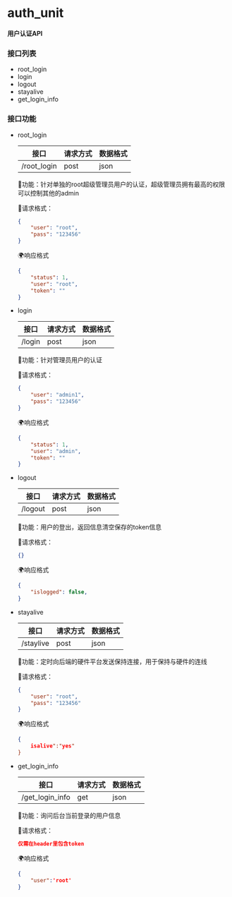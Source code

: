 # auth_unit

**用户认证API**

### 接口列表

- root_login
- login
- logout
- stayalive
- get_login_info

### 接口功能

- root_login

    | 接口        | 请求方式 | 数据格式 |
    | ----------- | -------- | -------- |
    | /root_login | post     | json     |

    📘功能：针对单独的root超级管理员用户的认证，超级管理员拥有最高的权限可以控制其他的admin

    📌请求格式：

    ```json
    {
        "user": "root",
        "pass": "123456"
    }
    ```

    🌍响应格式

    ```json
    {
    	"status": 1,
        "user": "root",
        "token": ""
    }
    ```


- login

    | 接口   | 请求方式 | 数据格式 |
    | ------ | -------- | -------- |
    | /login | post     | json     |

    📘功能：针对管理员用户的认证

    📌请求格式：

    ```json
    {
        "user": "admin1",
        "pass": "123456"
    }
    ```

    🌍响应格式

    ```json
    {
    	"status": 1,
        "user": "admin",
        "token": ""
    }
    ```

- logout

    | 接口    | 请求方式 | 数据格式 |
    | ------- | -------- | -------- |
    | /logout | post     | json     |

    📘功能：用户的登出，返回信息清空保存的token信息

    📌请求格式：

    ```json
    {}
    ```

    🌍响应格式

    ```json
    {
    	"islogged": false,
    }
    ```

- stayalive

    | 接口      | 请求方式 | 数据格式 |
    | --------- | -------- | -------- |
    | /staylive | post     | json     |

    📘功能：定时向后端的硬件平台发送保持连接，用于保持与硬件的连线

    📌请求格式：

    ```json
    {
        "user": "root",
        "pass": "123456"
    }
    ```

    🌍响应格式

    ```json
    {
    	isalive":"yes"
    }
    ```

- get_login_info

    | 接口            | 请求方式 | 数据格式 |
    | --------------- | -------- | -------- |
    | /get_login_info | get      | json     |

    📘功能：询问后台当前登录的用户信息

    📌请求格式：

    ```json
    仅需在header里包含token
    ```

    🌍响应格式

    ```json
    {
    	"user":'root'
    }
    ```








